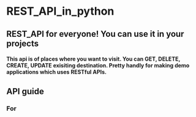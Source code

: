 # REST_API_in_python

## REST_API for everyone! You can use it in your projects
#### This api is of places where you want to visit. You can GET, DELETE, CREATE, UPDATE exisiting destination. Pretty handly for making demo applications which uses RESTful APIs.




## API guide

### For
>
